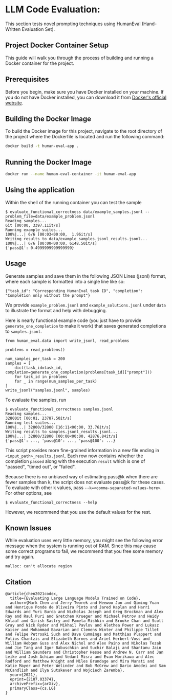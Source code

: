 # LLM Code Evaluation:

This section tests novel prompting techniques using HumanEval (Hand-Written Evaluation Set).

## Project Docker Container Setup

This guide will walk you through the process of building and running a Docker container for the project.

## Prerequisites

Before you begin, make sure you have Docker installed on your machine. If you do not have Docker installed, you can download it from [Docker's official website](https://www.docker.com/products/docker-desktop).

## Building the Docker Image

To build the Docker image for this project, navigate to the root directory of the project where the Dockerfile is located and run the following command:

```bash
docker build -t human-eval-app .
```

## Running the Docker Image

```bash
docker run --name human-eval-container -it human-eval-app
```

## Using the application

Within the shell of the running container you can test the sample

```
$ evaluate_functional_correctness data/example_samples.jsonl --problem_file=data/example_problem.jsonl
Reading samples...
6it [00:00, 3397.11it/s]
Running example suites...
100%|...| 6/6 [00:03<00:00,  1.96it/s]
Writing results to data/example_samples.jsonl_results.jsonl...
100%|...| 6/6 [00:00<00:00, 6148.50it/s]
{'pass@1': 0.4999999999999999}
```

## Usage

Generate samples and save them in the following JSON Lines (jsonl) format, where each sample is
formatted into a single line like so:

```
{"task_id": "Corresponding HumanEval task ID", "completion": "Completion only without the prompt"}
```

We provide `example_problem.jsonl` and `example_solutions.jsonl` under `data`
to illustrate the format and help with debugging.

Here is nearly functional example code (you just have to provide
`generate_one_completion` to make it work) that saves generated completions to
`samples.jsonl`.

```
from human_eval.data import write_jsonl, read_problems

problems = read_problems()

num_samples_per_task = 200
samples = [
    dict(task_id=task_id, completion=generate_one_completion(problems[task_id]["prompt"]))
    for task_id in problems
    for _ in range(num_samples_per_task)
]
write_jsonl("samples.jsonl", samples)
```

To evaluate the samples, run

```
$ evaluate_functional_correctness samples.jsonl
Reading samples...
32800it [00:01, 23787.50it/s]
Running test suites...
100%|...| 32800/32800 [16:11<00:00, 33.76it/s]
Writing results to samples.jsonl_results.jsonl...
100%|...| 32800/32800 [00:00<00:00, 42876.84it/s]
{'pass@1': ..., 'pass@10': ..., 'pass@100': ...}
```

This script provides more fine-grained information in a new file ending in
`<input_path>_results.jsonl`. Each row now contains whether the completion
`passed` along with the execution `result` which is one of "passed", "timed
out", or "failed".

Because there is no unbiased way of estimating pass@k when there are fewer
samples than k, the script does not evaluate pass@k for these cases. To
evaluate with other k values, pass `--k=<comma-separated-values-here>`. For
other options, see

```
$ evaluate_functional_correctness --help
```

However, we recommend that you use the default values for the rest.

## Known Issues

While evaluation uses very little memory, you might see the following error
message when the system is running out of RAM. Since this may cause some
correct programs to fail, we recommend that you free some memory and try again.

```
malloc: can't allocate region
```

## Citation

```
@article{chen2021codex,
  title={Evaluating Large Language Models Trained on Code},
  author={Mark Chen and Jerry Tworek and Heewoo Jun and Qiming Yuan and Henrique Ponde de Oliveira Pinto and Jared Kaplan and Harri Edwards and Yuri Burda and Nicholas Joseph and Greg Brockman and Alex Ray and Raul Puri and Gretchen Krueger and Michael Petrov and Heidy Khlaaf and Girish Sastry and Pamela Mishkin and Brooke Chan and Scott Gray and Nick Ryder and Mikhail Pavlov and Alethea Power and Lukasz Kaiser and Mohammad Bavarian and Clemens Winter and Philippe Tillet and Felipe Petroski Such and Dave Cummings and Matthias Plappert and Fotios Chantzis and Elizabeth Barnes and Ariel Herbert-Voss and William Hebgen Guss and Alex Nichol and Alex Paino and Nikolas Tezak and Jie Tang and Igor Babuschkin and Suchir Balaji and Shantanu Jain and William Saunders and Christopher Hesse and Andrew N. Carr and Jan Leike and Josh Achiam and Vedant Misra and Evan Morikawa and Alec Radford and Matthew Knight and Miles Brundage and Mira Murati and Katie Mayer and Peter Welinder and Bob McGrew and Dario Amodei and Sam McCandlish and Ilya Sutskever and Wojciech Zaremba},
  year={2021},
  eprint={2107.03374},
  archivePrefix={arXiv},
  primaryClass={cs.LG}
}
```
